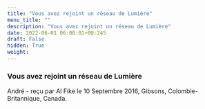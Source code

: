 ```yaml
---
title: "Vous avez rejoint un réseau de Lumière"
menu_title: ""
description: "Vous avez rejoint un réseau de Lumière"
date: 2022-06-01 06:00:01+00:245
draft: False
hidden: True
weight:
---
```

### Vous avez rejoint un réseau de Lumière

André - reçu par Al Fike le 10 Septembre 2016, Gibsons, Colombie-Britannique, Canada.



